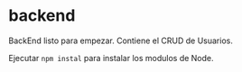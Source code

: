 # backend
BackEnd listo para empezar. Contiene el CRUD de Usuarios.


Ejecutar ```npm instal``` para instalar los modulos de Node.
